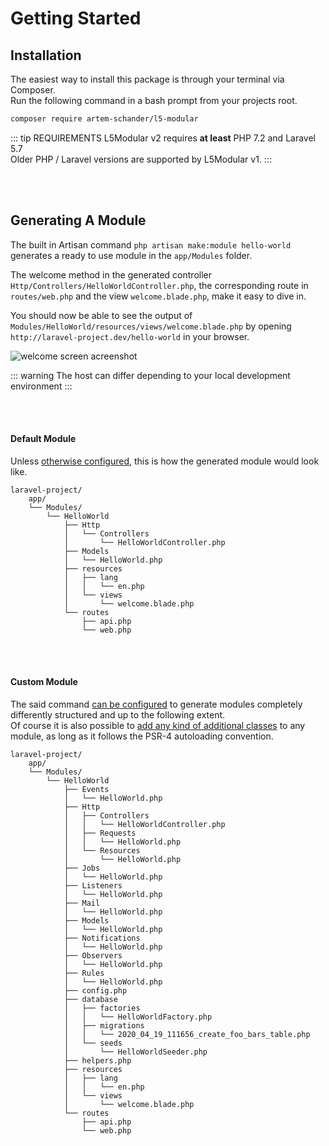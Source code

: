 # Getting Started

## Installation

The easiest way to install this package is through your terminal via Composer.  
Run the following command in a bash prompt from your projects root.
```bash
composer require artem-schander/l5-modular
```

::: tip REQUIREMENTS
L5Modular v2 requires **at least** PHP 7.2 and Laravel 5.7  
Older PHP / Laravel versions are supported by L5Modular v1.
:::

<br>
<br>

## Generating A Module

The built in Artisan command `php artisan make:module hello-world` generates a ready to use module in the `app/Modules` folder.  

The welcome method in the generated controller `Http/Controllers/HelloWorldController.php`, the corresponding route in `routes/web.php` and the view `welcome.blade.php`, make it easy to dive in.  

You should now be able to see the output of `Modules/HelloWorld/resources/views/welcome.blade.php` by opening `http://laravel-project.dev/hello-world` in your browser.  

![welcome screen acreenshot](/assets/l5modular-screenshot.png)

::: warning
The host can differ depending to your local development environment
:::



<br>
<br>

#### Default Module

Unless [otherwise configured](/configuration/), this is how the generated module would look like.

```
laravel-project/
    app/
    └── Modules/
        └── HelloWorld
            ├── Http
            │   └── Controllers
            │       └── HelloWorldController.php
            ├── Models
            │   └── HelloWorld.php
            ├── resources
            │   ├── lang
            │   │   └── en.php
            │   └── views
            │       └── welcome.blade.php
            └── routes
                ├── api.php
                └── web.php
```

<br>
<br>

#### Custom Module

The said command [can be configured](/configuration/) to generate modules completely differently structured and up to the following extent.  
Of course it is also possible to [add any kind of additional classes](/usage/loading-additional-classes/) to any module, as long as it follows the PSR-4 autoloading convention.

```
laravel-project/
    app/
    └── Modules/
        └── HelloWorld
            ├── Events
            │   └── HelloWorld.php
            ├── Http
            │   ├── Controllers
            │   │   └── HelloWorldController.php
            │   ├── Requests
            │   │   └── HelloWorld.php
            │   └── Resources
            │       └── HelloWorld.php
            ├── Jobs
            │   └── HelloWorld.php
            ├── Listeners
            │   └── HelloWorld.php
            ├── Mail
            │   └── HelloWorld.php
            ├── Models
            │   └── HelloWorld.php
            ├── Notifications
            │   └── HelloWorld.php
            ├── Observers
            │   └── HelloWorld.php
            ├── Rules
            │   └── HelloWorld.php
            ├── config.php
            ├── database
            │   ├── factories
            │   │   └── HelloWorldFactory.php
            │   ├── migrations
            │   │   └── 2020_04_19_111656_create_foo_bars_table.php
            │   └── seeds
            │       └── HelloWorldSeeder.php
            ├── helpers.php
            ├── resources
            │   ├── lang
            │   │   └── en.php
            │   └── views
            │       └── welcome.blade.php
            └── routes
                ├── api.php
                └── web.php
```
